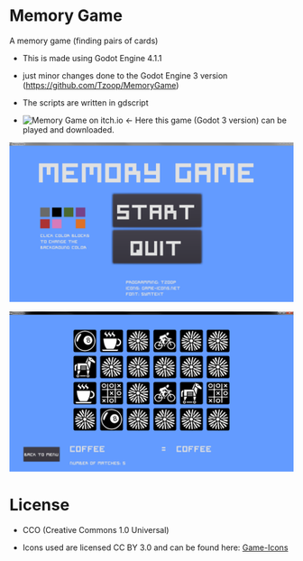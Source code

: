 # Memory Game


A memory game (finding pairs of cards)

- This is made using Godot Engine 4.1.1
  
- just minor changes done to the Godot Engine 3 version (https://github.com/Tzoop/MemoryGame)

- The scripts are written in gdscript

- ![Memory Game on itch.io](https://tzoop.itch.io/memory-game) <- Here this game (Godot 3 version) can be played and downloaded.

![Screenshot Menu](https://github.com/Tzoop/MemoryGame/blob/master/screenshots_for_readme_github/MemoryGameMenuScreenshot.png)

![Screenshot Game](https://github.com/Tzoop/MemoryGame/blob/master/screenshots_for_readme_github/MemoryGamePlayingScreenshot1.png)


# License

- CCO (Creative Commons 1.0 Universal)

- Icons used are licensed CC BY 3.0 and can be found here: [Game-Icons](https://game-icons.net/)
